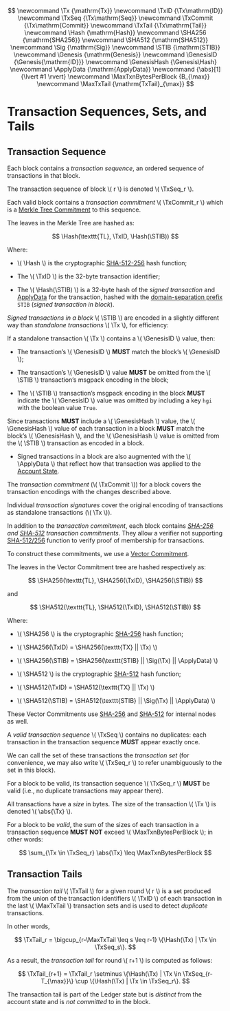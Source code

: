 $$
\newcommand \Tx {\mathrm{Tx}}
\newcommand \TxID {\Tx\mathrm{ID}}
\newcommand \TxSeq {\Tx\mathrm{Seq}}
\newcommand \TxCommit {\Tx\mathrm{Commit}}
\newcommand \TxTail {\Tx\mathrm{Tail}}
\newcommand \Hash {\mathrm{Hash}}
\newcommand \SHA256 {\mathrm{SHA256}}
\newcommand \SHA512 {\mathrm{SHA512}}
\newcommand \Sig {\mathrm{Sig}}
\newcommand \STIB {\mathrm{STIB}}
\newcommand \Genesis {\mathrm{Genesis}}
\newcommand \GenesisID {\Genesis{\mathrm{ID}}}
\newcommand \GenesisHash {\Genesis\Hash}
\newcommand \ApplyData {\mathrm{ApplyData}}
\newcommand {\abs}[1] {\lvert #1 \rvert}
\newcommand \MaxTxnBytesPerBlock {B_{\max}}
\newcommand \MaxTxTail {\mathrm{TxTail}_{\max}}
$$

# Transaction Sequences, Sets, and Tails

## Transaction Sequence

Each block contains a _transaction sequence_, an ordered sequence of transactions
in that block.

The transaction sequence of block \\( r \\) is denoted \\( \TxSeq_r \\).

Each valid block contains a _transaction commitment_ \\( \TxCommit_r \\) which is
a [Merkle Tree Commitment](../crypto/crypto-merkle-tree.md) to this sequence.

The leaves in the Merkle Tree are hashed as:

$$
\Hash(\texttt{TL}, \TxID, \Hash(\STIB))
$$

Where:

- \\( \Hash \\) is the cryptographic [SHA-512-256](../crypto/crypto-sha512-256.md)
hash function;

- The \\( \TxID \\) is the 32-byte transaction identifier;

- The \\( \Hash(\STIB) \\) is a 32-byte hash of the _signed transaction_ and [ApplyData]()
for the transaction, hashed with the [domain-separation prefix](../crypto/crypto-domain-separators.md)
`STIB` (_signed transaction in block_).

_Signed transactions in a block_ \\( \STIB \\) are encoded in a slightly different
way than _standalone transactions_ \\( \Tx \\), for efficiency:

If a standalone transaction \\( \Tx \\) contains a \\( \GenesisID \\) value, then:

- The transaction’s \\( \GenesisID \\) **MUST** match the block’s \\( \GenesisID \\);

- The transaction’s \\( \GenesisID \\) value **MUST** be omitted from the \\( \STIB \\)
transaction’s msgpack encoding in the block;

- The \\( \STIB \\) transaction’s msgpack encoding in the block **MUST** indicate
the \\( \GenesisID \\) value was omitted by including a key `hgi` with the boolean
value `True`.

Since transactions **MUST** include a \\( \GenesisHash \\) value, the \\( \GenesisHash \\)
value of each transaction in a block **MUST** match the block’s \\( \GenesisHash \\),
and the \\( \GenesisHash \\) value is omitted from the \\( \STIB \\) transaction
as encoded in a block.

- Signed transactions in a block are also augmented with the \\( \ApplyData \\)
that reflect how that transaction was applied to the [Account State](./ledger-account-state.md).

The _transaction commitment_ (\\( \TxCommit \\)) for a block covers the transaction encodings
with the changes described above.

Individual _transaction signatures_ cover the original encoding of transactions as
standalone transactions (\\( \Tx \\)).

In addition to the _transaction commitment_, each block contains _[SHA-256](../crypto/crypto-sha256.md)
and [SHA-512](../crypto/crypto-sha512.md) transaction commitments_. They allow a
verifier not supporting [SHA-512/256](../crypto/crypto-sha512-256.md) function to
verify proof of membership for transactions.

To construct these commitments, we use a [Vector Commitment](../crypto/crypto-vector-commitment.md).

The leaves in the Vector Commitment tree are hashed respectively as:

$$
\SHA256(\texttt{TL}, \SHA256(\TxID), \SHA256(\STIB))
$$

and

$$
\SHA512(\texttt{TL}, \SHA512(\TxID), \SHA512(\STIB))
$$

Where:

- \\( \SHA256 \\) is the cryptographic [SHA-256](../crypto/crypto-sha256.md) hash
function;

- \\( \SHA256(\TxID) = \SHA256(\texttt{TX} || \Tx) \\)

- \\( \SHA256(\STIB) = \SHA256(\texttt{STIB} || \Sig(\Tx) || \ApplyData) \\)

- \\( \SHA512 \\) is the cryptographic [SHA-512](../crypto/crypto-sha512.md) hash
function;

- \\( \SHA512(\TxID) = \SHA512(\texttt{TX} || \Tx) \\)

- \\( \SHA512(\STIB) = \SHA512(\texttt{STIB} || \Sig(\Tx) || \ApplyData) \\)

These Vector Commitments use [SHA-256](../crypto/crypto-sha256.md) and [SHA-512](../crypto/crypto-sha512.md)
for internal nodes as well.

A _valid transaction sequence_ \\( \TxSeq \\) contains no duplicates: each transaction
in the transaction sequence **MUST** appear exactly once.

We can call the set of these transactions the _transaction set_ (for convenience,
we may also write \\( \TxSeq_r \\) to refer unambiguously to the set in this block).

For a block to be valid, its transaction sequence \\( \TxSeq_r \\) **MUST** be valid
(i.e., no duplicate transactions may appear there).

All transactions have a _size_ in bytes. The size of the transaction \\( \Tx \\)
is denoted \\( \abs{\Tx} \\).

For a block to be _valid_, the sum of the sizes of each transaction in a transaction
sequence **MUST NOT** exceed \\( \MaxTxnBytesPerBlock \\); in other words:

$$
\sum_{\Tx \in \TxSeq_r} \abs{\Tx} \leq \MaxTxnBytesPerBlock
$$

## Transaction Tails

The _transaction tail_ \\( \TxTail \\) for a given round \\( r \\) is a set produced
from the union of the transaction identifiers \\( \TxID \\) of each transaction in
the last \\( \MaxTxTail \\) transaction sets and is used to detect _duplicate_ transactions.

In other words,

$$
\TxTail_r = \bigcup_{r-\MaxTxTail \leq s \leq r-1} \{\Hash(\Tx) | \Tx \in \TxSeq_s\}.
$$

As a result, the _transaction tail_ for round \\( r+1 \\) is computed as follows:

$$
\TxTail_{r+1} = \TxTail_r \setminus \{\Hash(\Tx) | \Tx \in \TxSeq_{r-T_{\max}}\} \cup \{\Hash(\Tx) | \Tx \in \TxSeq_r\}.
$$

The transaction tail is part of the Ledger state but is _distinct_ from the account
state and is _not committed_ to in the block.